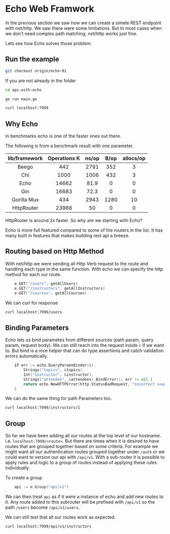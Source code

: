 # Echo Web Framwork

In the previous section we saw how we can create a simele REST endpoint with net/http. We saw there were some limitations. But In most cases when we don't need complex path matching, net/http works just fine.

Lets see how Echo solves those problem.

## Run the example

```bash
git checkout origin/echo-01
```

If you are not already in the folder

```bash
cd api-with-echo
```

```bash
go run main.go
```

```bash
curl localhost:7999
```

## Why Echo

In benchmarks echo is one of the faster ones out there.

The following is from a benchmark result with one parameter.

| lib/framework | Operations K | ns/op | B/op | allocs/op |
|:-------------:|:------------:|:-----:|:----:|:---------:|
|     Beego     |      442     |  2791 |  352 |     3     |
|      Chi      |     1000     |  1006 |  432 |     3     |
|      Echo     |     14662    |  81.9 |   0  |     0     |
|      Gin      |     16683    |  72.3 |   0  |     0     |
|  Gorilla Mux  |      434     |  2943 | 1280 |     10    |
|   HttpRouter  |     23988    |   50  |   0  |     0     |

HttpRouter is around 2x faster. So why are we starting with Echo?

Echo is more full featured compared to some of the routers in the list. It has many built in features that makes building rest api a breeze.

## Routing based on Http Method

With net/http we were sending all Http Verb request to the route and handling each type in the same function. With echo we can specify the http method for each our route.

```go
	e.GET("/users", getAllUsers)
	e.GET("/instructors", getAllInstructors)
	e.GET("/courses", getAllCourses)
```

We can curl for response

```bash
curl localhost:7999/users
```

## Binding Parameters

Echo lets us bind parametes from different sources (path param, query param, request body). We can still reach into the request inside `c` if we want to. But bind is a nice helper that can do type assertions and catch validation errors automatically.

```go
	if err := echo.QueryParamsBinder(c).
		Strings("topics", &topics).
		Int("instructor", &instructor).
		Strings("attendee", &attendees).BindError(); err != nil {
		return echo.NewHTTPError(http.StatusBadRequest, "incorrect usage of query param")		
	}
```

We can do the same thing for path Parameters too.

```bash
curl localhost:7999/instructors/1
```

## Group

So far we have been adding all our routes at the top level of our hostname. i.e. `localhost:7999/<route>`. But there are times when it is desired to have routes that are grouped together based on some criteria. For example we might want all our authentication routes grouped together under `/auth` or we could want to version our api with `/api/v1`. With a sub-router it is possible to apply rules and logic to a group of routes instead of applying these rules individually.

To create a group

```go
    api := e.Group("api/v1")
``` 

We can then treat `api` as if it were a instance of echo and add new routes to it. Any route added to this subrouter will be prefixed with `/api/v1` so the path `/users` become `/api/v1/users`.

We can still test that all our routes work as expected.

```bash
curl localhost:7999/api/v1/instructors
```
